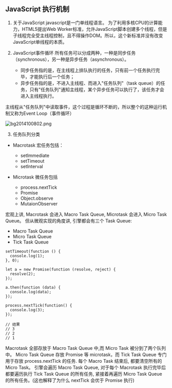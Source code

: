 ## JavaScript 执行机制
1. 关于JavaScript
	javascript是一门单线程语言。
	为了利用多核CPU的计算能力，HTML5提出Web Worker标准，允许JavaScript脚本创建多个线程，但是子线程完全受主线程控制，且不得操作DOM。所以，这个新标准并没有改变JavaScript单线程的本质。

2. JavaScript事件循环
	所有任务可以分成两种，一种是同步任务（synchronous），另一种是异步任务（asynchronous）。
	- 同步任务指的是，在主线程上排队执行的任务，只有前一个任务执行完毕，才能执行后一个任务；
	- 异步任务指的是，不进入主线程、而进入"任务队列"（task queue）的任务，只有"任务队列"通知主线程，某个异步任务可以执行了，该任务才会进入主线程执行。

主线程从"任务队列"中读取事件，这个过程是循环不断的，所以整个的这种运行机制又称为Event Loop（事件循环）
	
![bg2014100802.png](http://upload-images.jianshu.io/upload_images/2216842-68e971538f33a5ff.png?imageMogr2/auto-orient/strip%7CimageView2/2/w/1240)


3. 任务队列分类
- Macrotask 宏任务包括：
	 * setImmediate
	 * setTimeout
	 * setInterval
	
- Microtask 微任务包括
	* process.nextTick
	* Promise
	* Object.observe
	* MutaionObserver
		
宏观上讲, Macrotask 会进入 Macro Task Queue, Microtask 会进入 Micro Task Queue。
但从微观实现的角度讲, 引擎都会有三个 Task Queue:
- Macro Task Queue
- Micro Task Queue
- Tick Task Queue


```
setTimeout(function () {
  console.log(1);
}, 0);

let a = new Promise(function (resolve, reject) {
  resolve(2);
});

a.then(function (data) {
  console.log(data);
});

process.nextTick(function() {
  console.log(3);
});

// 结果
// 3
// 2
// 1
```

Macrotask 全部存放于 Macro Task Queue 中,而 Micro Task 被分到了两个队列中。
Micro Task Queue 存放 Promise 等 microtask，而 Tick Task Queue 专门用于存放 process.nextTick 的任务.
每个 Macro Task 结束后, 都要清空所有的 Micro Task。 引擎会遍历 Macro Task Queue, 对于每个 Macrotask 执行完毕后都要遍历执行 Tick Task Queue 的所有任务, 紧接着再遍历 Micro Task Queue 的所有任务。(这也解释了为什么 nextTick 会优于 Promise 执行)
